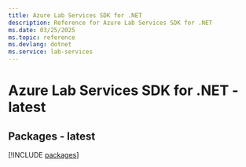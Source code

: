 ```yaml
---
title: Azure Lab Services SDK for .NET
description: Reference for Azure Lab Services SDK for .NET
ms.date: 03/25/2025
ms.topic: reference
ms.devlang: dotnet
ms.service: lab-services
---
```

# Azure Lab Services SDK for .NET - latest
## Packages - latest
[!INCLUDE [packages](lab-services-index.md)]